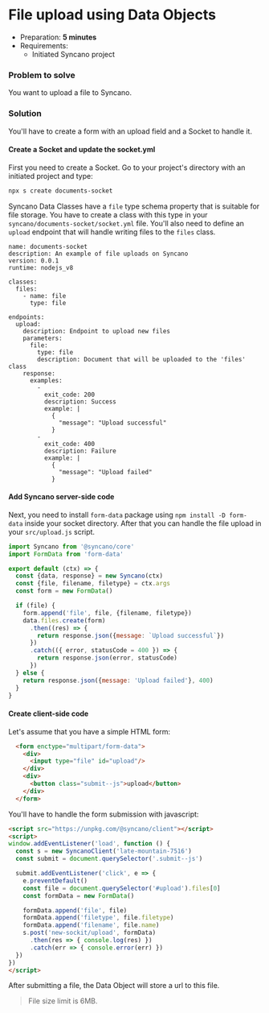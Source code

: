 # File upload using Data Objects

* Preparation: **5 minutes**
* Requirements:
  * Initiated Syncano project

### Problem to solve

You want to upload a file to Syncano.

### Solution

You'll have to create a form with an upload field and a Socket to handle it.

#### Create a Socket and update the socket.yml

First you need to create a Socket. Go to your project's directory with an initiated project and type:

```sh
npx s create documents-socket
```

Syncano Data Classes have a `file` type schema property that is suitable for file storage. You have to create a class with this type in your `syncano/documents-socket/socket.yml` file. You'll also need to define an `upload` endpoint that will handle writing files to the `files` class.

```
name: documents-socket
description: An example of file uploads on Syncano
version: 0.0.1
runtime: nodejs_v8

classes:
  files:
    - name: file
      type: file

endpoints:
  upload:
    description: Endpoint to upload new files
    parameters:
      file:
        type: file
        description: Document that will be uploaded to the 'files' class
    response:
      examples:
        -
          exit_code: 200
          description: Success
          example: |
            {
              "message": "Upload successful"
            }
        -
          exit_code: 400
          description: Failure
          example: |
            {
              "message": "Upload failed"
            }

```

#### Add Syncano server-side code

Next, you need to install `form-data` package using `npm install -D form-data` inside your socket directory. After that you can handle the file upload in your `src/upload.js` script.

```js
import Syncano from '@syncano/core'
import FormData from 'form-data'

export default (ctx) => {
  const {data, response} = new Syncano(ctx)
  const {file, filename, filetype} = ctx.args
  const form = new FormData()

  if (file) {
    form.append('file', file, {filename, filetype})
    data.files.create(form)
      .then((res) => {
        return response.json({message: `Upload successful`})
      })
      .catch(({ error, statusCode = 400 }) => {
        return response.json(error, statusCode)
      })
  } else {
    return response.json({message: 'Upload failed'}, 400)
  }
}

```

#### Create client-side code

Let's assume that you have a simple HTML form:

```html
  <form enctype="multipart/form-data">
    <div>
      <input type="file" id="upload"/>
    </div>
    <div>
      <button class="submit--js">upload</button>
    </div>
  </form>

```

You'll have to handle the form submission with javascript:

```html
<script src="https://unpkg.com/@syncano/client"></script>
<script>
window.addEventListener('load', function () {
  const s = new SyncanoClient('late-mountain-7516')
  const submit = document.querySelector('.submit--js')

  submit.addEventListener('click', e => {
    e.preventDefault()
    const file = document.querySelector('#upload').files[0]
    const formData = new FormData()

    formData.append('file', file)
    formData.append('filetype', file.filetype)
    formData.append('filename', file.name)
    s.post('new-sockit/upload', formData)
      .then(res => { console.log(res) })
      .catch(err => { console.error(err) })
  })
})
</script>
```

After submitting a file, the Data Object will store a url to this file.

> File size limit is 6MB.
